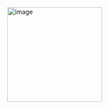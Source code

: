 <img width="217" alt="image" src="https://user-images.githubusercontent.com/65156388/114151834-8277e780-9958-11eb-88c1-862648eed5d1.PNG">
